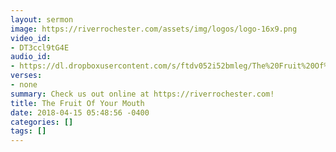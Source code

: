 ```yaml
---
layout: sermon
image: https://riverrochester.com/assets/img/logos/logo-16x9.png
video_id:
- DT3ccl9tG4E
audio_id:
- https://dl.dropboxusercontent.com/s/ftdv052i52bmleg/The%20Fruit%20Of%20Your%20Mouth.mp3?dl=0
verses:
- none
summary: Check us out online at https://riverrochester.com!
title: The Fruit Of Your Mouth
date: 2018-04-15 05:48:56 -0400
categories: []
tags: []
---
```

